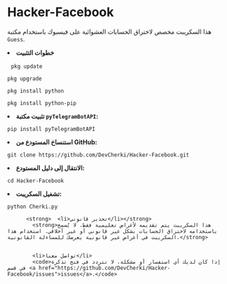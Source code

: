 <!DOCTYPE html>
<html lang="ar">
<head>
    <meta charset="UTF-8">
    <meta name="viewport" content="width=device-width, initial-scale=1.0">
</head>
<body>
    <div class="container">
        <h1>Hacker-Facebook</h1>
        <p>هذا السكريبت مخصص لاختراق الحسابات العشوائية على فيسبوك باستخدام مكتبة <code>Guess</code>.</p>
             <li><strong>خطوات التثبيت</strong>
               <pre> <code>pkg update</code></pre>
<pre><code>pkg upgrade</code></pre>
<pre><code>pkg install python</code></pre>
<pre><code>pkg install python-pip</code></pre>
            </li>
            <li><strong>تثبيت مكتبة <code>pyTelegramBotAPI</code>:</strong>
                <pre><code>pip install pyTelegramBotAPI</code></pre>
            </li>
            <li><strong>استنساخ المستودع من GitHub:</strong>
                <pre><code>git clone https://github.com/DevCherki/Hacker-Facebook.git</code></pre>
            </li>
            <li><strong>الانتقال إلى دليل المستودع:</strong>
                <pre><code>cd Hacker-Facebook</code></pre>
            </li>
            <li><strong>تشغيل السكريبت:</strong>
                <pre><code>python Cherki.py</code></pre>
            </li>
        </ol>

          <strong>  <li>تحذير قانوني</li></strong>
            <strong>هذا السكريبت يتم تقديمه لأغراض تعليمية فقط. لا يُسمح باستخدامه لاختراق الحسابات بشكل غير قانوني أو غير أخلاقي. استخدام هذا السكريبت في أغراض غير قانونية يعرضك للمساءلة القانونية.</strong>


            <li>تواصل معنا</li>
            <code>إذا كان لديك أي استفسار أو مشكلة، لا تتردد في فتح تذكرة في قسم <a href="https://github.com/DevCherki/Hacker-Facebook/issues">issues</a>.</code>


</body>
</html>
